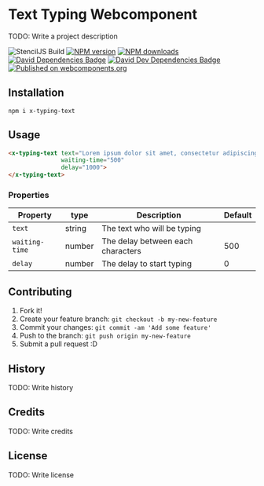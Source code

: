 # Text Typing Webcomponent
TODO: Write a project description

![StencilJS Build](https://github.com/Juu-/x-typing-text/workflows/Build%20StencilJS/badge.svg)
<span class="badge-npmversion"><a href="https://npmjs.org/package/x-typing-text" title="View this project on NPM"><img src="https://img.shields.io/npm/v/x-typing-text.svg" alt="NPM version" /></a></span>
<span class="badge-npmdownloads"><a href="https://npmjs.org/package/x-typing-text" title="View this project on NPM"><img src="https://img.shields.io/npm/dm/x-typing-text.svg" alt="NPM downloads" /></a></span>
<span class="badge-badge"><a href="https://david-dm.org/Juu-/x-typing-text" title="David Dependencies Badge"><img src="https://david-dm.org/Juu-/x-typing-text/status.svg" alt="David Dependencies Badge" /></a></span>
<span class="badge-badge"><a href="https://david-dm.org/Juu-/x-typing-text?type=dev" title="David Dev Dependencies Badge"><img src="https://david-dm.org/Juu-/x-typing-text/dev-status.svg" alt="David Dev Dependencies Badge" /></a></span>
[![Published on webcomponents.org](https://img.shields.io/badge/webcomponents.org-published-blue.svg)](https://www.webcomponents.org/element/x-typing-text)

## Installation
```shell
npm i x-typing-text
```

## Usage
```html
<x-typing-text text="Lorem ipsum dolor sit amet, consectetur adipiscing elit, sed do eiusmod tempor incididunt ut"
               waiting-time="500"
               delay="1000">
</x-typing-text>
```
### Properties
| Property | type | Description | Default |
| --- | --- | --- | --- |
| `text` | string | The text who will be typing |  |
| `waiting-time` | number | The delay between each characters  | 500 |
| `delay` | number | The delay to start typing | 0 |

## Contributing
1. Fork it!
2. Create your feature branch: `git checkout -b my-new-feature`
3. Commit your changes: `git commit -am 'Add some feature'`
4. Push to the branch: `git push origin my-new-feature`
5. Submit a pull request :D
## History
TODO: Write history
## Credits
TODO: Write credits
## License
TODO: Write license
